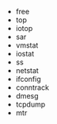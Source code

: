 * free
* top
* iotop
* sar
* vmstat
* iostat
* ss
* netstat
* ifconfig
* conntrack
* dmesg
* tcpdump
* mtr